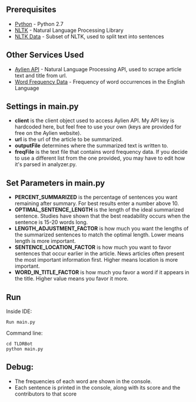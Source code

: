 ## Prerequisites
* [Python](https://www.python.org/download/releases/2.7/) - Python 2.7
* [NLTK](http://www.nltk.org/install.html) - Natural Language Processing Library
* [NLTK Data](http://www.nltk.org/data.html) - Subset of NLTK, used to split text into sentences

## Other Services Used
* [Aylien API](https://aylien.com/) - Natural Language Processing API, used to scrape article text and title from url.
* [Word Frequency Data](https://www.wordfrequency.info/free.asp) - Frequency of word occurrences in the English Language

## Settings in main.py
* **client** is the client object used to access Aylien API. My API key is hardcoded here, but feel free to use your own (keys are provided for free on the Aylien website).
* **url** is the url of the article to be summarized.
* **outputFile** determines where the summarized text is written to.
* **freqFile** is the text file that contains word frequency data. If you decide to use a different list from the one provided, you may have to edit how it's parsed in analyzer.py.

## Set Parameters in main.py
* **PERCENT_SUMMARIZED** is the percentage of sentences you want remaining after summary. For best results enter a number above 10.
* **OPTIMAL_SENTENCE_LENGTH** is the length of the ideal summarized sentence. Studies have shown that the best readability occurs when the sentence is 15-20 words long.
* **LENGTH_ADJUSTMENT_FACTOR** is how much you want the lengths of the summarized sentences to match the optimal length. Lower means length is more important.
* **SENTENCE_LOCATION_FACTOR** is how much you want to favor sentences that occur earlier in the article. News articles often present the most important information first. Higher means location is more important.
* **WORD_IN_TITLE_FACTOR** is how much you favor a word if it appears in the title. Higher value means you favor it more.

## Run
Inside IDE:
```
Run main.py
```
Command line:
```
cd TLDRBot
python main.py
```

## Debug:
* The frequencies of each word are shown in the console.
* Each sentence is printed in the console, along with its score and the contributors to that score
